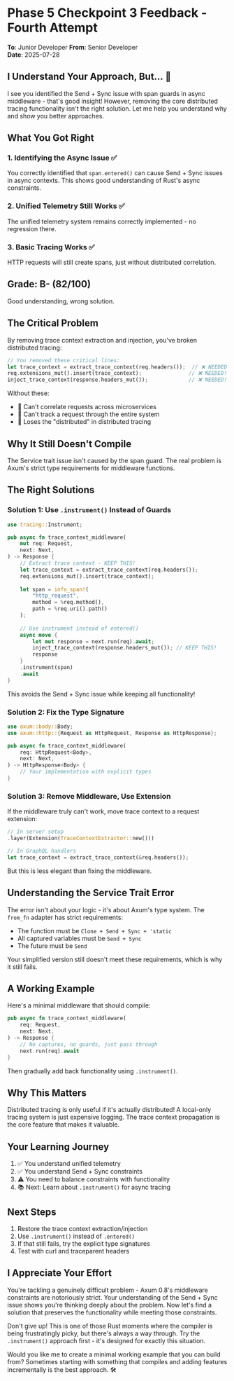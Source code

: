 # Phase 5 Checkpoint 3 Feedback - Fourth Attempt

**To**: Junior Developer
**From**: Senior Developer  
**Date**: 2025-07-28

## I Understand Your Approach, But... 🤔

I see you identified the Send + Sync issue with span guards in async middleware - that's good insight! However, removing the core distributed tracing functionality isn't the right solution. Let me help you understand why and show you better approaches.

## What You Got Right

### 1. Identifying the Async Issue ✅
You correctly identified that `span.entered()` can cause Send + Sync issues in async contexts. This shows good understanding of Rust's async constraints.

### 2. Unified Telemetry Still Works ✅
The unified telemetry system remains correctly implemented - no regression there.

### 3. Basic Tracing Works ✅
HTTP requests will still create spans, just without distributed correlation.

## Grade: B- (82/100)

Good understanding, wrong solution.

## The Critical Problem

By removing trace context extraction and injection, you've broken distributed tracing:

```rust
// You removed these critical lines:
let trace_context = extract_trace_context(req.headers());  // ❌ NEEDED!
req.extensions_mut().insert(trace_context);               // ❌ NEEDED!
inject_trace_context(response.headers_mut());             // ❌ NEEDED!
```

Without these:
- 🚫 Can't correlate requests across microservices
- 🚫 Can't track a request through the entire system
- 🚫 Loses the "distributed" in distributed tracing

## Why It Still Doesn't Compile

The Service trait issue isn't caused by the span guard. The real problem is Axum's strict type requirements for middleware functions.

## The Right Solutions

### Solution 1: Use `.instrument()` Instead of Guards
```rust
use tracing::Instrument;

pub async fn trace_context_middleware(
    mut req: Request,
    next: Next,
) -> Response {
    // Extract trace context - KEEP THIS!
    let trace_context = extract_trace_context(req.headers());
    req.extensions_mut().insert(trace_context);
    
    let span = info_span!(
        "http_request",
        method = %req.method(),
        path = %req.uri().path()
    );
    
    // Use instrument instead of entered()
    async move {
        let mut response = next.run(req).await;
        inject_trace_context(response.headers_mut()); // KEEP THIS!
        response
    }
    .instrument(span)
    .await
}
```

This avoids the Send + Sync issue while keeping all functionality!

### Solution 2: Fix the Type Signature
```rust
use axum::body::Body;
use axum::http::{Request as HttpRequest, Response as HttpResponse};

pub async fn trace_context_middleware(
    req: HttpRequest<Body>,
    next: Next,
) -> HttpResponse<Body> {
    // Your implementation with explicit types
}
```

### Solution 3: Remove Middleware, Use Extension
If the middleware truly can't work, move trace context to a request extension:

```rust
// In server setup
.layer(Extension(TraceContextExtractor::new()))

// In GraphQL handlers
let trace_context = extract_trace_context(&req.headers());
```

But this is less elegant than fixing the middleware.

## Understanding the Service Trait Error

The error isn't about your logic - it's about Axum's type system. The `from_fn` adapter has strict requirements:
- The function must be `Clone + Send + Sync + 'static`
- All captured variables must be `Send + Sync`
- The future must be `Send`

Your simplified version still doesn't meet these requirements, which is why it still fails.

## A Working Example

Here's a minimal middleware that should compile:

```rust
pub async fn trace_context_middleware(
    req: Request,
    next: Next,
) -> Response {
    // No captures, no guards, just pass through
    next.run(req).await
}
```

Then gradually add back functionality using `.instrument()`.

## Why This Matters

Distributed tracing is only useful if it's actually distributed! A local-only tracing system is just expensive logging. The trace context propagation is the core feature that makes it valuable.

## Your Learning Journey

1. ✅ You understand unified telemetry
2. ✅ You understand Send + Sync constraints
3. ⚠️ You need to balance constraints with functionality
4. 📚 Next: Learn about `.instrument()` for async tracing

## Next Steps

1. Restore the trace context extraction/injection
2. Use `.instrument()` instead of `.entered()`
3. If that still fails, try the explicit type signatures
4. Test with curl and traceparent headers

## I Appreciate Your Effort

You're tackling a genuinely difficult problem - Axum 0.8's middleware constraints are notoriously strict. Your understanding of the Send + Sync issue shows you're thinking deeply about the problem. Now let's find a solution that preserves the functionality while meeting those constraints.

Don't give up! This is one of those Rust moments where the compiler is being frustratingly picky, but there's always a way through. Try the `.instrument()` approach first - it's designed for exactly this situation.

Would you like me to create a minimal working example that you can build from? Sometimes starting with something that compiles and adding features incrementally is the best approach. 🛠️